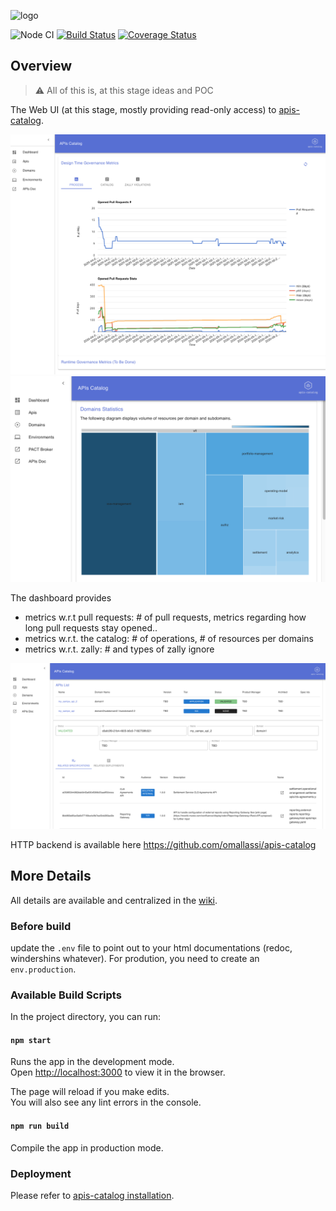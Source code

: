 ![logo](https://raw.githubusercontent.com/wiki/omallassi/apis-catalog/assets/logo.png)

![Node CI](https://github.com/omallassi/apis-catalog-web/workflows/Node%20CI/badge.svg) [![Build Status](https://travis-ci.org/omallassi/apis-catalog-web.svg?branch=master)](https://travis-ci.org/omallassi/apis-catalog-web) [![Coverage Status](https://coveralls.io/repos/github/omallassi/apis-catalog-web/badge.svg?branch=master)](https://coveralls.io/github/omallassi/apis-catalog-web?branch=master)

## Overview 
> :warning: All of this is, at this stage ideas and POC

The Web UI (at this stage, mostly providing read-only access) to [apis-catalog](https://github.com/omallassi/apis-catalog/).

![screenshot](img/dashboard.png)
![screenshot](img/screen-treemap.png)

The dashboard provides

* metrics w.r.t pull requests: # of pull requests, metrics regarding how long pull requests stay opened..
* metrics w.r.t. the catalog: # of operations, # of resources per domains
* metrics w.r.t. zally: # and types of zally ignore

![screenshot](img/screen.png)

HTTP backend is available here https://github.com/omallassi/apis-catalog

## More Details
All details are available and centralized in the [wiki](https://github.com/omallassi/apis-catalog/wiki).


### Before build
update the `.env` file to point out to your html documentations (redoc, windershins whatever). For prodution, you need to create an `env.production`. 

### Available Build Scripts

In the project directory, you can run:

#### `npm start`

Runs the app in the development mode.<br />
Open [http://localhost:3000](http://localhost:3000) to view it in the browser.

The page will reload if you make edits.<br />
You will also see any lint errors in the console.

#### `npm run build`

Compile the app in production mode. 

### Deployment

Please refer to [apis-catalog installation](https://github.com/omallassi/apis-catalog/wiki/installation). 